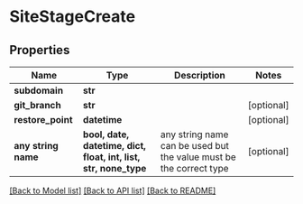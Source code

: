 # SiteStageCreate


## Properties
Name | Type | Description | Notes
------------ | ------------- | ------------- | -------------
**subdomain** | **str** |  | 
**git_branch** | **str** |  | [optional] 
**restore_point** | **datetime** |  | [optional] 
**any string name** | **bool, date, datetime, dict, float, int, list, str, none_type** | any string name can be used but the value must be the correct type | [optional]

[[Back to Model list]](../README.md#documentation-for-models) [[Back to API list]](../README.md#documentation-for-api-endpoints) [[Back to README]](../README.md)


